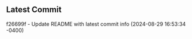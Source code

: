 
## Latest Commit
f26699f - Update README with latest commit info (2024-08-29 16:53:34 -0400) <Yunxi-Zhou>
